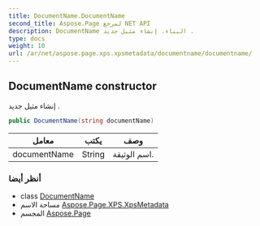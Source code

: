 ```yaml
---
title: DocumentName.DocumentName
second_title: Aspose.Page لمرجع NET API
description: DocumentName البناء. إنشاء مثيل جديد .
type: docs
weight: 10
url: /ar/net/aspose.page.xps.xpsmetadata/documentname/documentname/
---
```

## DocumentName constructor

إنشاء مثيل جديد .

```csharp
public DocumentName(string documentName)
```

| معامل | يكتب | وصف |
| --- | --- | --- |
| documentName | String | اسم الوثيقة. |

### أنظر أيضا

* class [DocumentName](../)
* مساحة الاسم [Aspose.Page.XPS.XpsMetadata](../../documentname/)
* المجسم [Aspose.Page](../../../)


